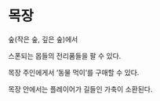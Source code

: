 # 목장

숲(작은 숲, 깊은 숲)에서 

스폰되는 몹들의 전리품들을 팔 수 있다.

목장 주인에게서 ‘동물 먹이’를 구매할 수 있다.

목장 안에서는 플레이어가 길들인 가축이 소환된다.